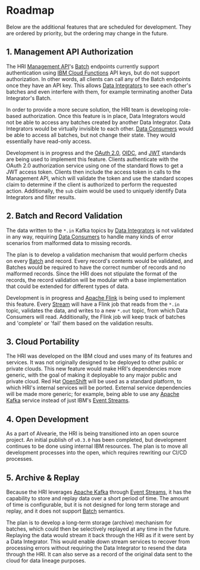 # Roadmap
Below are the additional features that are scheduled for development. They are ordered by priority, but the ordering may change in the future.

## 1. Management API Authorization
The HRI [Management API](glossary.md#management-api)'s [Batch](glossary.md#batch) endpoints currently support authentication using [IBM Cloud Functions](glossary.md#ibm-cloud-functions) API keys, but do not support authorization. In other words, all clients can call any of the Batch endpoints once they have an API key. This allows [Data Integrators](glossary.md#data-integrator) to see each other's batches and even interfere with them, for example terminating another Data Integrator's Batch.

In order to provide a more secure solution, the HRI team is developing role-based authorization. Once this feature is in place, Data Integrators would not be able to access any batches created by another Data Integrator. Data Integrators would be virtually invisible to each other. [Data Consumers](glossary.md#data-consumer) would be able to access all batches, but not change their state. They would essentially have read-only access. 

Development is in progress and the [OAuth 2.0](https://oauth.net/2/), [OIDC](https://openid.net/connect/), and [JWT](https://tools.ietf.org/html/rfc7519) standards are being used to implement this feature. Clients authenticate with the OAuth 2.0 authorization service using one of the standard flows to get a JWT access token. Clients then include the access token in calls to the Management API, which will validate the token and use the standard scopes claim to determine if the client is authorized to perform the requested action. Additionally, the `sub` claim would be used to uniquely identify Data Integrators and filter results. 

## 2. Batch and Record Validation
The data written to the `*.in` Kafka topics by [Data Integrators](glossary.md#data-integrator) is not validated in any way, requiring [Data Consumers](glossary.md#data-consumer) to handle many kinds of error scenarios from malformed data to missing records. 

The plan is to develop a validation mechanism that would perform checks on every [Batch](glossary.md#batch) and record. Every record's contents would be validated, and Batches would be required to have the correct number of records and no malformed records. Since the HRI does not stipulate the format of the records, the record validation will be modular with a base implementation that could be extended for different types of data. 

Development is in progress and [Apache Flink](https://flink.apache.org/) is being used to implement this feature. Every [Stream](glossary.md#stream) will have a Flink job that reads from the `*.in` topic, validates the data, and writes to a new `*.out` topic, from which Data Consumers will read. Additionally, the Flink job will keep track of batches and 'complete' or 'fail' them based on the validation results.

## 3. Cloud Portability
The HRI was developed on the IBM cloud and uses many of its features and services. It was not originally designed to be deployed to other public or private clouds. This new feature would make HRI's dependencies more generic, with the goal of making it deployable to any major public and private cloud. Red Hat [OpenShift](https://www.openshift.com/) will be used as a standard platform, to which HRI's internal services will be ported. External service dependencies will be made more generic; for example, being able to use any [Apache Kafka](https://kafka.apache.org) service instead of just IBM's [Event Streams](glossary.md#event-streams). 

## 4. Open Development
As a part of Alvearie, the HRI is being transitioned into an open source project. An initial publish of `v0.3.0` has been completed, but development continues to be done using internal IBM resources. The plan is to move all development processes into the open, which requires rewriting our CI/CD processes.

## 5. Archive & Replay
Because the HRI leverages [Apache Kafka](https://kafka.apache.org) through [Event Streams](glossary.md#event-streams), it has the capability to store and replay data over a short period of time. The amount of time is configurable, but it is not designed for long term storage and replay, and it does not support [Batch](glossary.md#batch) semantics.

The plan is to develop a long-term storage (archive) mechanism for batches, which could then be selectively replayed at any time in the future. Replaying the data would stream it back through the HRI as if it were sent by a Data Integrator. This would enable down stream services to recover from processing errors without requiring the Data Integrator to resend the data through the HRI. It can also serve as a record of the original data sent to the cloud for data lineage purposes. 
